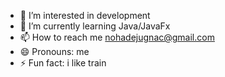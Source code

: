 
- 👀 I’m interested in development
- 🌱 I’m currently learning Java/JavaFx
- 📫 How to reach me nohadejugnac@gmail.com
- 😄 Pronouns: me
- ⚡ Fun fact: i like train 

<!---
NDejugnac/NDejugnac is a ✨ special ✨ repository because its `README.md` (this file) appears on your GitHub profile.
You can click the Preview link to take a look at your changes.
--->
